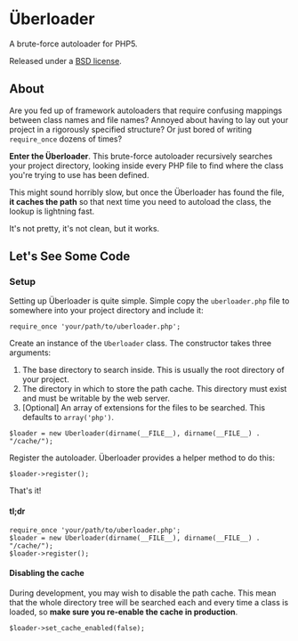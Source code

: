 Überloader
==========

A brute-force autoloader for PHP5.

Released under a [BSD license](http://en.wikipedia.org/wiki/BSD_licenses).

About
-----

Are you fed up of framework autoloaders that require confusing mappings between class names and file names? Annoyed about having to lay out your project in a rigorously specified structure? Or just bored of writing `require_once` dozens of times?

**Enter the Überloader**. This brute-force autoloader recursively searches your project directory, looking inside every PHP file to find where the class you're trying to use has been defined.

This might sound horribly slow, but once the Überloader has found the file, **it caches the path** so that next time you need to autoload the class, the lookup is lightning fast.

It's not pretty, it's not clean, but it works.

Let's See Some Code
-------------------

### Setup ###

Setting up Überloader is quite simple. Simple copy the `uberloader.php` file to somewhere into your project directory and include it:

`require_once 'your/path/to/uberloader.php';`

Create an instance of the `Uberloader` class. The constructor takes three arguments:

1. The base directory to search inside. This is usually the root directory of your project.
2. The directory in which to store the path cache. This directory must exist and must be writable by the web server.
3. [Optional] An array of extensions for the files to be searched. This defaults to `array('php')`.


`$loader = new Uberloader(dirname(__FILE__), dirname(__FILE__) . "/cache/");`

Register the autoloader. Überloader provides a helper method to do this:

`$loader->register();`

That's it!

#### tl;dr ####

    require_once 'your/path/to/uberloader.php';
    $loader = new Uberloader(dirname(__FILE__), dirname(__FILE__) . "/cache/");
    $loader->register();

#### Disabling the cache ####

During development, you may wish to disable the path cache. This mean that the whole directory tree will be searched each and every time a class is loaded, so **make sure you re-enable the cache in production**.

`$loader->set_cache_enabled(false);`
